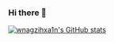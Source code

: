 ### Hi there 👋

[![wnagzihxa1n's GitHub stats](https://github-readme-stats.vercel.app/api?username=wnagzihxa1n)](https://github.com/anuraghazra/github-readme-stats)

<!--
**wnagzihxa1n/wnagzihxa1n** is a ✨ _special_ ✨ repository because its `README.md` (this file) appears on your GitHub profile.

Here are some ideas to get you started:

- 🔭 I’m currently working on ...
- 🌱 I’m currently learning ...
- 👯 I’m looking to collaborate on ...
- 🤔 I’m looking for help with ...
- 💬 Ask me about ...
- 📫 How to reach me: ...
- 😄 Pronouns: ...
- ⚡ Fun fact: ...
-->
